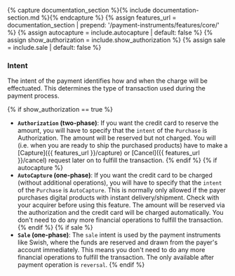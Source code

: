 {% capture documentation_section %}{% include documentation-section.md %}{%
endcapture %}
{% assign features_url = documentation_section | prepend: '/payment-instruments/features/core/' %}
{% assign autocapture = include.autocapture | default: false %}
{% assign show_authorization = include.show_authorization %}
{% assign sale = include.sale | default: false %}

### Intent

The intent of the payment identifies how and when the charge will be
effectuated. This determines the type of transaction used during the payment
process.

{% if show_authorization == true %}

*   **`Authorization` (two-phase)**: If you want the credit card to reserve the
    amount, you will have to specify that the `intent` of the `Purchase` is
    Authorization. The amount will be reserved but not charged.
    You will (i.e. when you are ready to ship the purchased products) have to
    make a [Capture]({{ features_url }}/capture) or [Cancel]({{ features_url }}/cancel) request later on to fulfill
    the transaction.
{% endif %}
{% if autocapture %}
*   **`AutoCapture` (one-phase)**: If you want the credit card to be charged
    (without additional operations), you will have to specify that the
    `intent` of the `Purchase` is `AutoCapture`. This is normally only allowed if
    the payer purchases digital products with instant delivery/shipment.
    Check with your acquirer before using this feature. The amount will be
    reserved via the authorization and the credit card will be charged
    automatically. You don't need to do any more financial
    operations to fulfill the transaction.
{% endif %}
{% if sale %}
*   **`Sale` (one-phase)**: The `sale` intent is used by the payment instruments
    like Swish, where the funds are reserved and drawn from the payer's account
    immediately. This means you don't need to do any more financial operations to
    fulfill the transaction. The only available after payment operation is
    `reversal`.
{% endif %}
